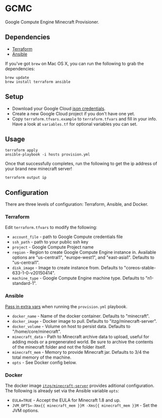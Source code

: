 GCMC
====

Google Compute Engine Minecraft Provisioner.

Dependencies
------------

- [Terraform](https://github.com/hashicorp/terraform)
- [Ansible](https://github.com/ansible/ansible)

If you've got `brew` on Mac OS X, you can run the following to grab the dependencies:
```
brew update
brew install terraform ansible
```

Setup
-----

- Download your Google Cloud [json credentials](https://developers.google.com/identity/protocols/application-default-credentials#howtheywork).
- Create a new Google Cloud project if you don't have one yet.
- Copy `terraform.tfvars.example` to `terraform.tfvars` and fill in your info. Have a look at `variables.tf` for optional variables you can set.

Usage
-----

```
terraform apply
ansible-playbook -i hosts provision.yml
```

Once that successfully completes, run the following to get the ip address of your brand new minecraft server!
```
terraform output ip
```

Configuration
-------------

There are three levels of configuration: Terraform, Ansible, and Docker.

### Terraform

Edit `terraform.tfvars` to modify the following:

- `account_file` - path to Google Compute credentials file
- `ssh_path` - path to your public ssh key
- `project` - Google Compute Project name
- `region` - Region to create Google Compute Engine instance in. Available options are "us-central1", "europe-west1", and "east-asia1". Defaults to "us-central1".
- `disk_image` - Image to create instance from. Defaults to "coreos-stable-633-1-0-v20150414".
- `machine_type` - Google Compute Engine machine type. Defaults to "n1-standard-1".

### Ansible

[Pass in extra vars](http://docs.ansible.com/playbooks_variables.html#passing-variables-on-the-command-line) when running the `provision.yml` playbook. 

- `docker_name` - Name of the docker container. Defaults to "minecraft".
- `docker_image` - Docker image to pull. Defaults to "itzg/minecraft-server".
- `docker_volume` - Volume on host to persist data. Defaults to "/home/core/minecraft".
- `minecraft_data` - Path to Minecraft archive data to upload, useful for adding mods or a pregenerated world. Be sure to archive the contents of the minecraft folder and not the folder itself.
- `minecraft_mem` - Memory to provide Minecraft jar. Defaults to 3/4 the total memory of the machine.
- `opts` - See Docker config below.

### Docker

The docker image [`itzg/minecraft-server`](https://registry.hub.docker.com/u/itzg/minecraft-server/) provides aditional configuration. The following is already set via the Ansible variable `opts`:

- `EULA=TRUE` - Accept the EULA for Minecraft 1.8 and up.
- `JVM_OPTS=-Xmx{{ minecraft_mem }}M -Xms{{ minecraft_mem }}M` - Set the JVM options.